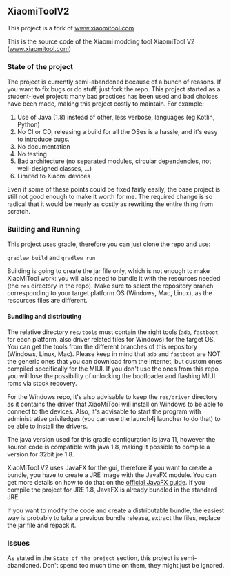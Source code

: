 ## XiaomiToolV2
This project is a fork of www.xiaomitool.com

This is the source code of the Xiaomi modding tool XiaomiTool V2 (www.xiaomitool.com)

### State of the project
The project is currently semi-abandoned because of a bunch of reasons. If you want to fix bugs or do stuff, just fork the repo.
This project started as a student-level project: many bad practices has been used and bad choices have been made, making this project costly to maintain. For example:
1. Use of Java (1.8) instead of other, less verbose, languages (eg Kotlin, Python)
2. No CI or CD, releasing a build for all the OSes is a hassle, and it's easy to introduce bugs.
3. No documentation
4. No testing
5. Bad architecture (no separated modules, circular dependencies, not well-designed classes, ...)
6. Limited to Xiaomi devices

Even if some of these points could be fixed fairly easily, the base project is still not good enough to make it worth for me. The required change is so radical that it would be nearly as costly as rewriting the entire thing from scratch.

### Building and Running 

This project uses gradle, therefore you can just clone the repo and use:

``` gradlew build ``` and ``` gradlew run ```

Building is going to create the jar file only, which is not enough to make XiaoMiTool work: you will also need to bundle it with the resources needed (the `res` directory in the repo).
Make sure to select the repository branch corresponding to your target platform OS (Windows, Mac, Linux), as the resources files are different.

#### Bundling and distributing

The relative directory `res/tools` must contain the right tools (`adb`, `fastboot` for each platform, also driver related files for Windows) for the target OS. 
You can get the tools from the different branches of this repository (Windows, Linux, Mac).
Please keep in mind that `adb` and `fastboot` are NOT the generic ones that you can download from the Internet, but custom ones compiled specifically for the MIUI. If you don't use the ones from this repo, you will lose the possibility of unlocking the bootloader and flashing MIUI roms via stock recovery.

For the Windows repo, it's also advisable to keep the `res/driver` directory as it contains the driver that XiaoMiTool will install on Windows to be able to connect to the devices. Also, it's advisable to start the program with administrative priviledges (you can use the launch4j launcher to do that) to be able to install the drivers.

The java version used for this gradle configuration is java 11, however the source code is compatible with java 1.8, making it possible to compile a version for 32bit jre 1.8.

XiaoMiTool V2 uses JavaFX for the gui, therefore if you want to create a bundle, you have to create a JRE image with the JavaFX module. You can get more details on how to do that on the [official JavaFX guide](https://openjfx.io/openjfx-docs/). If you compile the project for JRE 1.8, JavaFX is already bundled in the standard JRE.

If you want to modify the code and create a distributable bundle, the easiest way is probably to take a previous bundle release, extract the files, replace the jar file and repack it. 

### Issues

As stated in the `State of the project` section, this project is semi-abandoned. Don't spend too much time on them, they might just be ignored.

